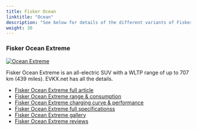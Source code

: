 ```yaml
---
title: Fisker Ocean
linktitle: "Ocean"
description: "See below for details of the different variants of Fisker Ocean"
weight: 30
---
```

### Fisker Ocean Extreme

<a href="ocean_extreme/"><img src="https://media.evkx.net/multimedia/models/fisker/ocean/ocean_extreme/main_1_st.jpg" class="img-fluid" alt="Ocean Extreme" ></a>

Fisker Ocean Extreme is an all-electric SUV with a WLTP range of up to 707 km (439 miles). EVKX.net has all the details. 

- [Fisker Ocean Extreme full article](ocean_extreme/)
- [Fisker Ocean Extreme range & consumption](ocean_extreme/rangeandconsumption)
- [Fisker Ocean Extreme charging curve & performance](ocean_extreme/chargingcurve)
- [Fisker Ocean Extreme full specificationss](ocean_extreme/specifications)
- [Fisker Ocean Extreme gallery](ocean_extreme/gallery)
- [Fisker Ocean Extreme reviews](ocean_extreme/reviews)

